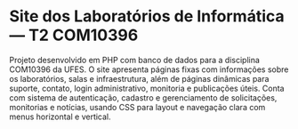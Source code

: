 # Site dos Laboratórios de Informática — T2 COM10396

Projeto desenvolvido em PHP com banco de dados para a disciplina COM10396 da UFES. O site apresenta páginas fixas com informações sobre os laboratórios, salas e infraestrutura, além de páginas dinâmicas para suporte, contato, login administrativo, monitoria e publicações úteis. Conta com sistema de autenticação, cadastro e gerenciamento de solicitações, monitorias e notícias, usando CSS para layout e navegação clara com menus horizontal e vertical.
